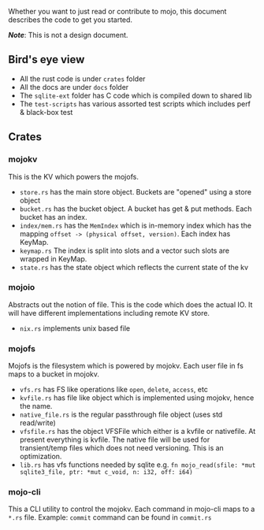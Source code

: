 
Whether you want to just read or contribute to mojo, this document describes the code to get you started.

*__Note__*: This is not a design document.

## Bird's eye view

* All the rust code is under `crates` folder
* All the docs are under `docs` folder
* The `sqlite-ext` folder has C code which is compiled down to shared lib
* The `test-scripts` has various assorted test scripts which includes perf & black-box test


## Crates

### mojokv

This is the KV which powers the mojofs.

* `store.rs` has the main store object. Buckets are "opened" using a store object
* `bucket.rs` has the bucket object. A bucket has get & put methods. Each bucket has an index.
* `index/mem.rs` has the `MemIndex` which is in-memory index which has the mapping `offset -> (physical offset, version)`. Each index has KeyMap.
* `keymap.rs` The index is split into slots and a vector such slots are wrapped in KeyMap. 
* `state.rs` has the state object which reflects the current state of the kv

### mojoio

Abstracts out the notion of file. This is the code which does the actual IO. It will have different implementations including remote KV store.

* `nix.rs` implements unix based file

### mojofs

Mojofs is the filesystem which is powered by mojokv. Each user file in fs maps to a bucket in mojokv.

* `vfs.rs` has FS like operations like `open`, `delete`, `access`, etc
* `kvfile.rs` has file like object which is implemented using mojokv, hence the name.
* `native_file.rs` is the regular passthrough file object (uses std read/write)
* `vfsfile.rs` has the object VFSFile which either is a kvfile or nativefile. At present everything is kvfile. The native file will be used for transient/temp files which does not need versioning. This is an optimization.
* `lib.rs` has vfs functions needed by sqlite e.g. `fn mojo_read(sfile: *mut sqlite3_file, ptr: *mut c_void, n: i32, off: i64)`


### mojo-cli

This a CLI utility to control the mojokv. Each command in mojo-cli maps to a `*.rs` file. Example: `commit` command can be found in `commit.rs`
